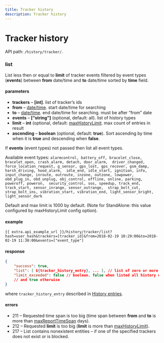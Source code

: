 ```yaml
---
title: Tracker history
description: Tracker history
---
```


# Tracker history

API path: `/history/tracker/`.

### list

List less then or equal to **limit** of tracker events filtered by event types (**events**) between **from** date/time and **to** date/time sorted by **time** field.

#### parameters

*   **trackers** – **\[int\]**. list of tracker’s ids
*   **from** – [date/time](../../../getting-started.md#data-types). start date/time for searching
*   **to** – [date/time](../../../getting-started.md#data-types). end date/time for searching. must be after “from” date
*   **events** – **\[“string”\]** (optional, default: all). list of history types
*   **limit** – **int** (optional, default: [maxHistoryLimit](../../../getting-started.md#constants). max count of entries in result
*   **ascending** – **boolean** (optional, default: **true**). Sort ascending by time when it is **true** and descending when **false**.

If **events** (event types) not passed then list all event types.

Available event types: `alarmcontrol, battery_off, bracelet_close, bracelet_open, crash_alarm, detach, door_alarm, 
 driver_changed, force_location_request, g_sensor, gps_lost, gps_recover, gsm_damp, harsh_driving, hood_alarm, 
 idle_end, idle_start, ignition, info, input_change, inroute, outroute, inzone, outzone, lowpower, 
 obd_plug_in, obd_unplug, obj_control, offline, online, parking, poweroff, poweron, 
 security_control, sos, speedup, track_end, track_start, sensor_inrange, sensor_outrange, 
 strap_bolt_cut, strap_bolt_ins, vibration_start, vibration_end, light_sensor_bright, light_sensor_dark`

Default and max limit is 1000 by default. (Note for StandAlone: this value configured by maxHistoryLimit config option).

#### example

    {{ extra.api_example_url }}/history/tracker/list?hash=user_hash&trackers=[tracker_id]&from=2018-02-19 10:29:00&to=2018-02-19 11:30:00&events=["event_type"]



#### response

```json
{
    "success": true,
    "list": [ ${tracker_history_entry}, ... ], // list of zero or more JSON objects
    "limit_exceeded": false // boolean. false when listed all history entries satisfied to conditions
    // and true otherwise
}
```

where `tracker_history_entry` described in [History entries](index.md#history-entries).

#### errors

*   211 – Requested time span is too big (time span between **from** and **to** is more than [maxReportTimeSpan](../../../getting-started.md#constants) days).
*   212 – Requested **limit** is too big (**limit** is more than [maxHistoryLimit](../../../getting-started.md#constants)).
*   217 – List contains nonexistent entities – if one of the specified trackers does not exist or is blocked.
